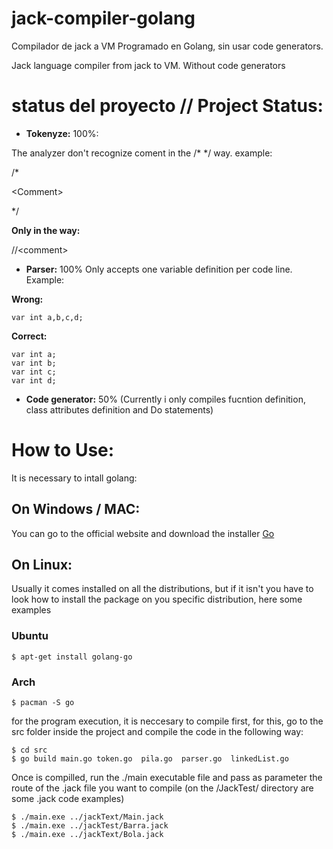 # jack-compiler-golang

Compilador de jack a VM Programado en Golang, sin usar code generators.

Jack language compiler from jack to VM. Without code generators


# status del proyecto // Project Status:
 - **Tokenyze:** 100%:
 
 The analyzer don't recognize coment in the  \/\* \*\/ way. example:
 
 /\*
 
 \<Comment\>

 */ 
 
 **Only in the way:**
 
 //\<comment\>
 
 - **Parser:** 100% Only accepts one variable definition per code line. Example:
 
 **Wrong:**

    var int a,b,c,d;

**Correct:**

    var int a;
    var int b;
    var int c;
    var int d;


 - **Code generator:** 50% (Currently i only compiles fucntion definition, class attributes definition and Do statements)


# How to Use:


It is necessary to intall golang:

## On Windows / MAC:
You can go to the official website and download the installer
<a href="https://golang.org/">Go</a>

## On Linux:
Usually it comes installed on all the distributions, but if it isn't you have to look how to install the package on you specific distribution, here some examples

### Ubuntu 
    $ apt-get install golang-go
### Arch
    $ pacman -S go


for the program execution, it is neccesary to compile first, for this, go to the src folder inside the project and compile the code in the following way:

    $ cd src
    $ go build main.go token.go  pila.go  parser.go  linkedList.go
 
Once is compilled, run the ./main executable file and pass as parameter the route of the .jack file you want to compile (on the /JackTest/ directory are some .jack code examples)

    $ ./main.exe ../jackText/Main.jack  
    $ ./main.exe ../jackTest/Barra.jack
    $ ./main.exe ../jackText/Bola.jack

